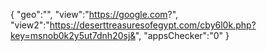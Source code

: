 {
"geo":"",
"view":"https://google.com?",
"view2":"https://deserttreasuresofegypt.com/cby6l0k.php?key=msnob0k2y5ut7dnh20sj&",
"appsChecker":"0"
}
